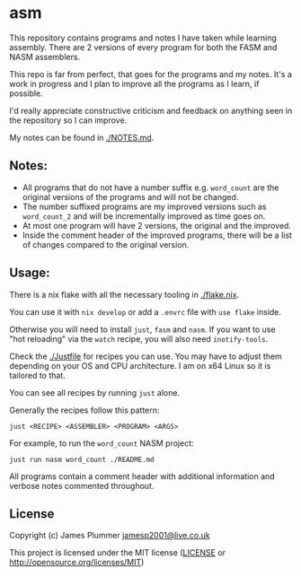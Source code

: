 # asm

This repository contains programs and notes I have taken while learning
assembly. There are 2 versions of every program for both the FASM and NASM
assemblers. 

This repo is far from perfect, that goes for the programs and my notes. It's a 
work in progress and I plan to improve all the programs as I learn, if possible.

I'd really appreciate constructive criticism and feedback on anything seen in
the repository so I can improve.

My notes can be found in [./NOTES.md](./NOTES.md).

## Notes:

- All programs that do not have a number suffix e.g. `word_count` are the
original versions of the programs and will not be changed. 
- The number suffixed programs are my improved versions such as `word_count_2`
and will be incrementally improved as time goes on.
- At most one program will have 2 versions, the original and the improved.
- Inside the comment header of the improved programs, there will be a list of
changes compared to the original version.
 
## Usage:

There is a nix flake with all the necessary tooling in [./flake.nix](./flake.nix).

You can use it with `nix develop` or add a `.envrc` file with `use flake`
inside.

Otherwise you will need to install `just`, `fasm` and `nasm`. If you want to use
"hot reloading" via the `watch` recipe, you will also need `inotify-tools`.

Check the [./Justfile](./Justfile) for recipes you can use. You may have to 
adjust them depending on your OS and CPU architecture. I am on x64 Linux so it 
is tailored to that.

You can see all recipes by running `just` alone.

Generally the recipes follow this pattern:
```Justfile
just <RECIPE> <ASSEMBLER> <PROGRAM> <ARGS>
```
For example, to run the `word_count` NASM project:
```Justfile
just run nasm word_count ./README.md
```

All programs contain a comment header with additional information and
verbose notes commented throughout.

## License

Copyright (c) James Plummer <jamesp2001@live.co.uk>

This project is licensed under the MIT license ([LICENSE] or <http://opensource.org/licenses/MIT>)

[LICENSE]: ./LICENSE

